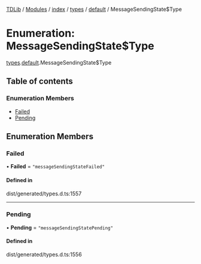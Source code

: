 [TDLib](../README.md) / [Modules](../modules.md) / [index](../modules/index.md) / [types](../modules/index.types.md) / [default](../modules/index.types.default.md) / MessageSendingState$Type

# Enumeration: MessageSendingState$Type

[types](../modules/index.types.md).[default](../modules/index.types.default.md).MessageSendingState$Type

## Table of contents

### Enumeration Members

- [Failed](index.types.default.MessageSendingState_Type.md#failed)
- [Pending](index.types.default.MessageSendingState_Type.md#pending)

## Enumeration Members

### Failed

• **Failed** = ``"messageSendingStateFailed"``

#### Defined in

dist/generated/types.d.ts:1557

___

### Pending

• **Pending** = ``"messageSendingStatePending"``

#### Defined in

dist/generated/types.d.ts:1556
